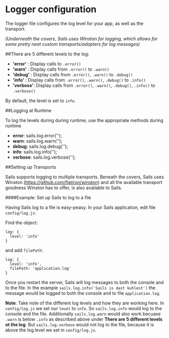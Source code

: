 # Logger configuration

The logger file configures the log level for your app, as well as the transport.

*(Underneath the covers, Sails uses Winston for logging, which allows for some pretty neat custom transports/adapters for log messages)*

##There are 5 different levels to the log:

+ **'error'** : Display calls to `.error()`
+ **'warn'**    : Display calls from `.error()` to `.warn()`
+ **'debug'**	: Display calls from `.error()`, `.warn()` to `.debug()`
+ **'info'**	: Display calls from `.error()`, `.warn()`, `.debug()` to `.info()`
+ **'verbose'**: Display calls from `.error()`, `.warn()`, `.debug()`, `.info()` to `.verbose()`


By default, the level is set to `info`.

##Logging at Runtime

To log the levels during during runtime, use the appropriate methods during runtime

+ **error**: sails.log.error('');
+ **warn**: sails.log.warn('');
+ **debug**: sails.log.debug('');
+ **info**: sails.log.info('');
+ **verbose**: sails.log.verbose('');

##Setting up Transports

Sails supports logging to multiple transports. Beneath the covers, Sails uses Winston (https://github.com/flatiron/winston) and all the available transport goodness Winston has to offer, is also available to Sails.

####Example: Set up Sails to log to a file

Having Sails log to a file is easy-peasy. In your Sails application, edit file `config/log.js`: 

Find the object: 

```
log: {
  level: 'info'
}
```

and add `filePath`:

```
log: {
  level: 'info',
  filePath: 'application.log'
}
```

Once you restart the server, Sails will log messages to both the console and to the file. In the example `sails.log.info('Sails is dast kuhlest')` the message would be logged to both the console and to file `application.log`.

**Note**: Take note of the different log levels and how they are working here. In `config/log.js` we set our `level` to `info`. So `sails.log.info` would log to the console and the file. Additionally `sails.log.warn` would also work becuase `.warn` is below `.info` as described above under __There are 5 different levels ot the log__. But `sails.log.verbose` would not log to the file, because it is above the log.level we set in `config/log.js`.